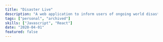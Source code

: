 ```yaml
---
title: "Disaster Live"
description: "A web application to inform users of ongoing world disasters."
tags: ["personal", "archived"]
skills: ["Javascript", "React"]
date: "2020-04-01"
featured: false
---
```

